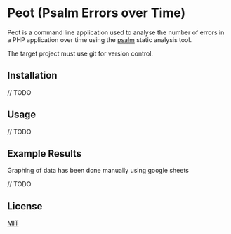 # Peot (Psalm Errors over Time)

Peot is a command line application used to analyse the number of errors in a PHP application over time using the [psalm](https://github.com/vimeo/psalm) static analysis tool. 

The target project must use git for version control.

## Installation
// TODO

## Usage
// TODO

## Example Results
Graphing of data has been done manually using google sheets

// TODO

## License
[MIT](LICENSE)
